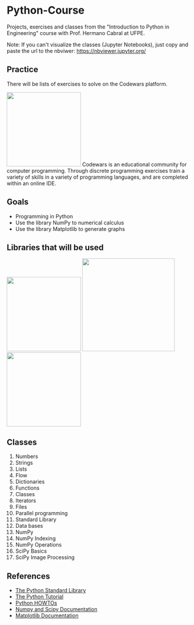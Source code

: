 # Python-Course
Projects, exercises and classes from the "Introduction to Python in Engineering" course with Prof. Hermano Cabral at UFPE.

Note: If you can't visualize the classes (Jupyter Notebooks), just copy and paste the url to the nbviwer: https://nbviewer.jupyter.org/

## Practice
There will be lists of exercises to solve on the Codewars platform.

<img src="https://user-images.githubusercontent.com/31048109/56768549-16107780-6785-11e9-8461-2989ef719461.png" width="200">
Codewars is an educational community for computer programming. Through discrete programming exercises train a variety of skills in a variety of programming languages, and are completed within an online IDE.

## Goals
- Programming in Python
- Use the library NumPy to numerical calculus 
- Use the library Matplotlib to generate graphs

## Libraries that will be used
<img src="https://user-images.githubusercontent.com/31048109/56767717-d6489080-6782-11e9-817d-a2b726558c07.png" width="200">
<img src="https://user-images.githubusercontent.com/31048109/56767770-fe37f400-6782-11e9-9a36-3c93cf835661.png" width="250">
<img src="https://user-images.githubusercontent.com/31048109/56767798-0ee86a00-6783-11e9-8cd2-bee5a1daffe8.png" width="200">

<!---
- **NumPy**
NumPy is the fundamental package for scientific computing with Python

- **SciPy**
SciPy is a set of open source (BSD licensed) scientific and numerical tools for Python. It currently supports special functions, integration, ordinary differential equation (ODE) solvers, gradient optimization, parallel programming tools, an expression-to-C++ compiler for fast execution, and others. 
FFT, minimum of functions, statistical operations, clusters analysis, signal and image processing

- **Matplotlib**
It is used for data visualization as a (mainly) 2D plotting library. You can generate plots, histograms, power spectra, bar charts, errorcharts, scatterplots, etc. It is used along with NumPy to provide an environment that is an effective open source alternative for MatLab.
--->

## Classes

1. Numbers
2. Strings
3. Lists
4. Flow
5. Dictionaries
6. Functions
7. Classes
8. Iterators
9. Files
10. Parallel programming
11. Standard Library
12. Data bases
13. NumPy
14. NumPy Indexing
15.	NumPy Operations
16. SciPy Basics
17. SciPy Image Processing

## References
- [The Python Standard Library](https://docs.python.org/3.5/library/)
- [The Python Tutorial](https://docs.python.org/3.5/tutorial/index.html)
- [Python HOWTOs](https://docs.python.org/3.5/howto/index.html)
- [Numpy and Scipy Documentation](https://docs.scipy.org/doc/)
- [Matplotlib Documentation](https://matplotlib.org/1.5.3/contents.html)
